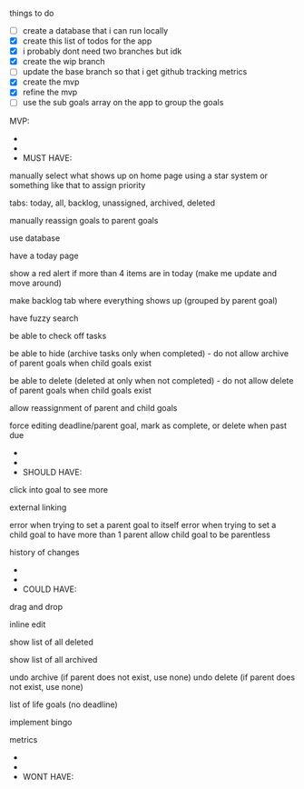 things to do

- [ ] create a database that i can run locally
- [x] create this list of todos for the app
- [x] i probably dont need two branches but idk
- [x] create the wip branch
- [ ] update the base branch so that i get github tracking metrics
- [x] create the mvp
- [x] refine the mvp
- [ ] use the sub goals array on the app to group the goals

MVP:

-
-
- MUST HAVE:

manually select what shows up on home page using a star system or something like that to assign priority

tabs: today, all, backlog, unassigned, archived, deleted

manually reassign goals to parent goals

use database

have a today page

show a red alert if more than 4 items are in today (make me update and move around)

make backlog tab where everything shows up (grouped by parent goal)

have fuzzy search

be able to check off tasks

be able to hide (archive tasks only when completed) - do not allow archive of parent goals when child goals exist

be able to delete (deleted at only when not completed) - do not allow delete of parent goals when child goals exist

allow reassignment of parent and child goals

force editing deadline/parent goal, mark as complete, or delete when past due

-
-
- SHOULD HAVE:

click into goal to see more

external linking

error when trying to set a parent goal to itself
error when trying to set a child goal to have more than 1 parent
allow child goal to be parentless

history of changes

-
-
- COULD HAVE:

drag and drop

inline edit

show list of all deleted

show list of all archived

undo archive (if parent does not exist, use none)
undo delete (if parent does not exist, use none)

list of life goals (no deadline)

implement bingo

metrics

-
-
- WONT HAVE:
